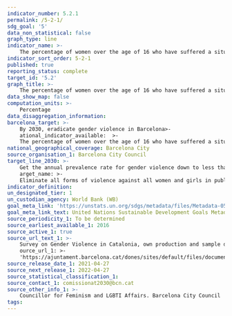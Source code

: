 ```yaml
---
indicator_number: 5.2.1
permalink: /5-2-1/
sdg_goal: '5'
data_non_statistical: false
graph_type: line
indicator_name: >-
    The percentage of women over the age of 16 who have suffered a situation of gender violence (excluding comments, sexual gestures and exhibitionism) within the last year
indicator_sort_order: 5-2-1
published: true
reporting_status: complete
target_id: '5.2'
graph_title: >-
    The percentage of women over the age of 16 who have suffered a situation of gender violence (excluding comments, sexual gestures and exhibitionism) within the last year
data_show_map: false
computation_units: >-
    Percentage
data_disaggregation_information:
barcelona_target: >-
    By 2030, eradicate gender violence in Barcelona>-
    ational_indicator_available:  >-
	The percentage of women over the age of 16 who have suffered a situation of gender violence (excluding comments, sexual gestures and exhibitionism) within the last year
national_geographical_coverage: Barcelona City
source_organisation_1: Barcelona City Council
target_line_2030: >-
    Get the annual prevalence rate for gender violence down to less than 5%>-
    arget_name: >-
	Eliminate all forms of violence against all women and girls in public and private spheres, including human trafficking and sexual exploitation, as well as other kinds of exploitation
indicator_definition:
un_designated_tier: 1
un_custodian_agency: World Bank (WB)
goal_meta_link: 'https://unstats.un.org/sdgs/metadata/files/Metadata-05-02-01.pdf'
goal_meta_link_text: United Nations Sustainable Development Goals Metadata (pdf 894kB)
source_periodicity_1: To be determined
source_earliest_available_1: 2016
source_active_1: true
source_url_text_1: >-
    Survey on Gender Violence in Catalonia, own production and sample data from Barcelona>-
    ource_url_1: >-
	'https://ajuntament.barcelona.cat/dones/sites/default/files/documentacio/17_661_web_bcn_v2.pdf'
source_release_date_1: 2021-04-27
source_next_release_1: 2022-04-27
source_statistical_classification_1: 
source_contact_1: comissionat2030@bcn.cat
source_other_info_1: >-
    Councillor for Feminism and LGBTI Affairs. Barcelona City Council
tags:
---
```

